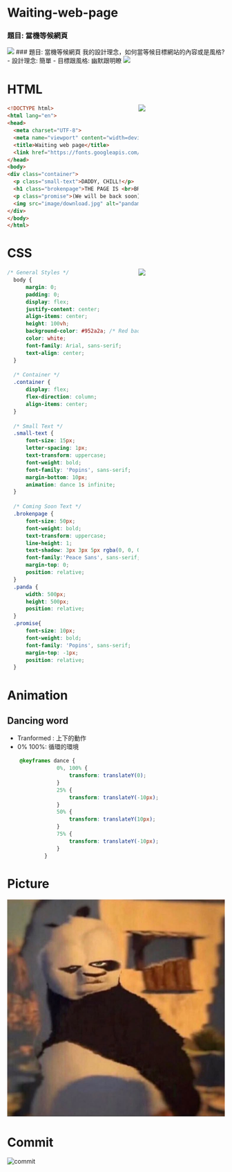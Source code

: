 # Waiting-web-page
### 題目: 當機等候網頁
<img src="https://github.com/user-attachments/assets/8bbda675-c993-46d9-a083-cbc4fbfcec3a" width="500">
### 題目: 當機等候網頁
我的設計理念，如何當等候目標網站的內容或是風格?
- 設計理念: 簡單
- 目標跟風格: 幽默跟明瞭
<img src="https://github.com/user-attachments/assets/8bbda675-c993-46d9-a083-cbc4fbfcec3a" width="500">

# HTML
<img src="https://github.com/user-attachments/assets/5d7eca9c-63b9-4b97-bc6c-4d48556ed245" width="200" align='right'>

```html
<!DOCTYPE html>
<html lang="en">
<head>
  <meta charset="UTF-8">
  <meta name="viewport" content="width=device-width, initial-scale=1.0">
  <title>Waiting web page</title>
  <link href="https://fonts.googleapis.com/css2?family=Poppins:wght@400;700&display=swap" rel="stylesheet">
</head>
<body>
<div class="container">
  <p class="small-text">DADDY, CHILL!</p>
  <h1 class="brokenpage">THE PAGE IS <br>BROKEN</h1>
  <p class="promise">(We will be back soon)</p>
  <img src="image/download.jpg" alt="pandameme" class="panda">
</div>
</body>
</html>
```
# CSS 
<img src="https://github.com/user-attachments/assets/396c3484-b54e-4291-8ba9-0b5767a7350a" width="200" align='right'>

```css
/* General Styles */
  body {
      margin: 0;
      padding: 0;
      display: flex;
      justify-content: center;
      align-items: center;
      height: 100vh;
      background-color: #952a2a; /* Red background */
      color: white;
      font-family: Arial, sans-serif;
      text-align: center;
  }

  /* Container */
  .container {
      display: flex;
      flex-direction: column;
      align-items: center;
  }

  /* Small Text */
  .small-text {
      font-size: 15px;
      letter-spacing: 1px;
      text-transform: uppercase;
      font-weight: bold;
      font-family: 'Popins', sans-serif;
      margin-bottom: 10px;
      animation: dance 1s infinite;
  }

  /* Coming Soon Text */
  .brokenpage {
      font-size: 50px;
      font-weight: bold;
      text-transform: uppercase;
      line-height: 1;
      text-shadow: 3px 3px 5px rgba(0, 0, 0, 0.3);
      font-family:'Peace Sans', sans-serif;
      margin-top: 0;
      position: relative;
  }
  .panda {
      width: 500px;
      height: 500px;
      position: relative;
  }
  .promise{
      font-size: 10px;
      font-weight: bold;
      font-family: 'Popins', sans-serif;
      margin-top: -1px;
      position: relative;
  }
```

# Animation
## Dancing word
- Tranformed : 上下的動作
- 0% 100%: 循環的環境
```css
    @keyframes dance {
                0%, 100% {
                    transform: translateY(0);
                }
                25% {
                    transform: translateY(-10px);
                }
                50% {
                    transform: translateY(10px);
                }
                75% {
                    transform: translateY(-10px);
                }
            }
```
# Picture
![image](image/download.jpg)

# Commit
![commit]()



